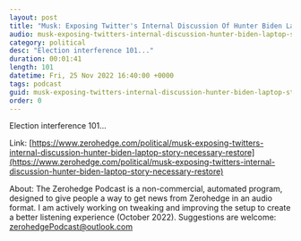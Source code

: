 ```yaml
---
layout: post
title: "Musk: Exposing Twitter's Internal Discussion Of Hunter Biden Laptop Story &quot;Necessary To Restore Public Trust&quot;"
audio: musk-exposing-twitters-internal-discussion-hunter-biden-laptop-story-necessary-restore-0
category: political
desc: "Election interference 101..."
duration: 00:01:41
length: 101
datetime: Fri, 25 Nov 2022 16:40:00 +0000
tags: podcast
guid: musk-exposing-twitters-internal-discussion-hunter-biden-laptop-story-necessary-restore-0
order: 0
---
```

Election interference 101...

Link: [https://www.zerohedge.com/political/musk-exposing-twitters-internal-discussion-hunter-biden-laptop-story-necessary-restore](https://www.zerohedge.com/political/musk-exposing-twitters-internal-discussion-hunter-biden-laptop-story-necessary-restore)

About: The Zerohedge Podcast is a non-commercial, automated program, designed to give people a way to get news from Zerohedge in an audio format.  I am actively working on tweaking and improving the setup to create a better listening experience (October 2022).  Suggestions are welcome: [zerohedgePodcast@outlook.com](mailto:zerohedgePodcast@outlook.com)